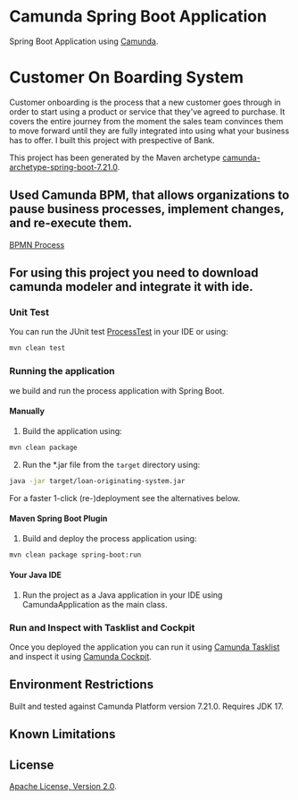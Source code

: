 # Camunda Spring Boot Application
Spring Boot Application using [Camunda](http://docs.camunda.org).

# Customer On Boarding System
Customer onboarding is the process that a new customer goes through in order to start using a product or service that they've agreed to purchase. It covers the entire journey from the moment the sales team convinces them to move forward until they are fully integrated into using what your business has to offer. I built this project with prespective of Bank.

This project has been generated by the Maven archetype
[camunda-archetype-spring-boot-7.21.0](https://docs.camunda.org/manual/latest/user-guide/process-applications/maven-archetypes/).

## Used Camunda BPM, that allows organizations to pause business processes, implement changes, and re-execute them.
[BPMN Process](src/main/resources/process.bpmn)

## For using this project you need to download camunda modeler and integrate it with ide.

### Unit Test
You can run the JUnit test [ProcessTest](src/test/java/com/mbi/loan/originating/system/ProcessTest.java) in your IDE or using:

```bash
mvn clean test
```

### Running the application
we build and run the process application with Spring Boot.

#### Manually
1. Build the application using:

```bash
mvn clean package
```
2. Run the *.jar file from the `target` directory using:

```bash
java -jar target/loan-originating-system.jar
```

For a faster 1-click (re-)deployment see the alternatives below.

#### Maven Spring Boot Plugin
1. Build and deploy the process application using:

```bash
mvn clean package spring-boot:run
```

#### Your Java IDE
1. Run the project as a Java application in your IDE using CamundaApplication as the main class.

### Run and Inspect with Tasklist and Cockpit
Once you deployed the application you can run it using
[Camunda Tasklist](http://docs.camunda.org/latest/guides/user-guide/#tasklist)
and inspect it using
[Camunda Cockpit](http://docs.camunda.org/latest/guides/user-guide/#cockpit).

## Environment Restrictions
Built and tested against Camunda Platform version 7.21.0.
Requires JDK 17.

## Known Limitations

## License
[Apache License, Version 2.0](http://www.apache.org/licenses/LICENSE-2.0).

<!-- Tweet
New @Camunda example: Camunda Spring Boot Application - Spring Boot Application using [Camunda](http://docs.camunda.org). https://github.com/camunda-consulting/code/tree/master/snippets/loan-originating-system
-->
